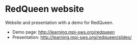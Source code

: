 # RedQueen website

Website and presentation with a demo for RedQueen.

  - Demo page: http://learning.mpi-sws.org/redqueen
  - Presentation: http://learning.mpi-sws.org/redqueen/slides/
